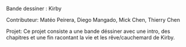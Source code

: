 Bande dessiner : Kirby

Contributeur: Matéo Peirera, Diego Mangado, Mick Chen, Thierry Chen

Projet:
Ce projet consiste a une bande déssiner avec une intro, des chapitres et une fin
racontant la vie et les rêve/cauchemard de Kirby.